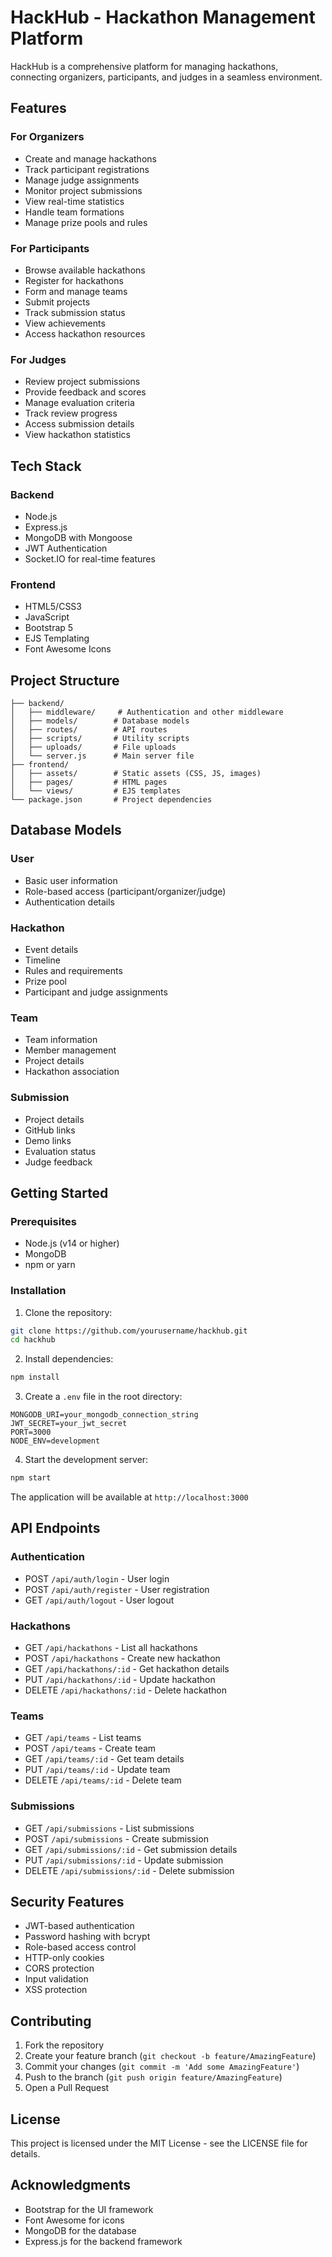 # HackHub - Hackathon Management Platform

HackHub is a comprehensive platform for managing hackathons, connecting organizers, participants, and judges in a seamless environment.

## Features

### For Organizers
- Create and manage hackathons
- Track participant registrations
- Manage judge assignments
- Monitor project submissions
- View real-time statistics
- Handle team formations
- Manage prize pools and rules

### For Participants
- Browse available hackathons
- Register for hackathons
- Form and manage teams
- Submit projects
- Track submission status
- View achievements
- Access hackathon resources

### For Judges
- Review project submissions
- Provide feedback and scores
- Manage evaluation criteria
- Track review progress
- Access submission details
- View hackathon statistics

## Tech Stack

### Backend
- Node.js
- Express.js
- MongoDB with Mongoose
- JWT Authentication
- Socket.IO for real-time features

### Frontend
- HTML5/CSS3
- JavaScript
- Bootstrap 5
- EJS Templating
- Font Awesome Icons

## Project Structure
```
├── backend/
│   ├── middleware/     # Authentication and other middleware
│   ├── models/        # Database models
│   ├── routes/        # API routes
│   ├── scripts/       # Utility scripts
│   ├── uploads/       # File uploads
│   └── server.js      # Main server file
├── frontend/
│   ├── assets/        # Static assets (CSS, JS, images)
│   ├── pages/         # HTML pages
│   └── views/         # EJS templates
└── package.json       # Project dependencies
```

## Database Models

### User
- Basic user information
- Role-based access (participant/organizer/judge)
- Authentication details

### Hackathon
- Event details
- Timeline
- Rules and requirements
- Prize pool
- Participant and judge assignments

### Team
- Team information
- Member management
- Project details
- Hackathon association

### Submission
- Project details
- GitHub links
- Demo links
- Evaluation status
- Judge feedback

## Getting Started

### Prerequisites
- Node.js (v14 or higher)
- MongoDB
- npm or yarn

### Installation

1. Clone the repository:
```bash
git clone https://github.com/yourusername/hackhub.git
cd hackhub
```

2. Install dependencies:
```bash
npm install
```

3. Create a `.env` file in the root directory:
```env
MONGODB_URI=your_mongodb_connection_string
JWT_SECRET=your_jwt_secret
PORT=3000
NODE_ENV=development
```

4. Start the development server:
```bash
npm start
```

The application will be available at `http://localhost:3000`

## API Endpoints

### Authentication
- POST `/api/auth/login` - User login
- POST `/api/auth/register` - User registration
- GET `/api/auth/logout` - User logout

### Hackathons
- GET `/api/hackathons` - List all hackathons
- POST `/api/hackathons` - Create new hackathon
- GET `/api/hackathons/:id` - Get hackathon details
- PUT `/api/hackathons/:id` - Update hackathon
- DELETE `/api/hackathons/:id` - Delete hackathon

### Teams
- GET `/api/teams` - List teams
- POST `/api/teams` - Create team
- GET `/api/teams/:id` - Get team details
- PUT `/api/teams/:id` - Update team
- DELETE `/api/teams/:id` - Delete team

### Submissions
- GET `/api/submissions` - List submissions
- POST `/api/submissions` - Create submission
- GET `/api/submissions/:id` - Get submission details
- PUT `/api/submissions/:id` - Update submission
- DELETE `/api/submissions/:id` - Delete submission

## Security Features
- JWT-based authentication
- Password hashing with bcrypt
- Role-based access control
- HTTP-only cookies
- CORS protection
- Input validation
- XSS protection

## Contributing
1. Fork the repository
2. Create your feature branch (`git checkout -b feature/AmazingFeature`)
3. Commit your changes (`git commit -m 'Add some AmazingFeature'`)
4. Push to the branch (`git push origin feature/AmazingFeature`)
5. Open a Pull Request

## License
This project is licensed under the MIT License - see the LICENSE file for details.

## Acknowledgments
- Bootstrap for the UI framework
- Font Awesome for icons
- MongoDB for the database
- Express.js for the backend framework 
